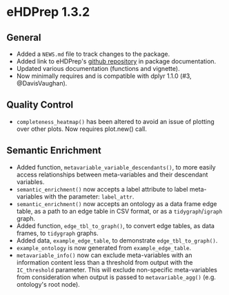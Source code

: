 # eHDPrep 1.3.2

## General
* Added a `NEWS.md` file to track changes to the package.
* Added link to eHDPrep's [github repository](https://github.com/overton-group/eHDPrep) in package documentation.
* Updated various documentation (functions and vignette).
* Now minimally requires and is compatible with dplyr 1.1.0 (#3, @DavisVaughan).

## Quality Control

* `completeness_heatmap()` has been altered to avoid an issue of plotting over other plots. Now requires plot.new() call.

## Semantic Enrichment

* Added function, `metavariable_variable_descendants()`, to more easily access relationships between meta-variables and their descendant variables.
* `semantic_enrichment()` now accepts a label attribute to label meta-variables with the parameter: `label_attr`.
* `semantic_enrichment()` now accepts an ontology as a data frame edge table, as a path to an edge table in CSV format, or as a `tidygraph`/`igraph` graph.
* Added function, `edge_tbl_to_graph()`, to convert edge tables, as data frames, to `tidygraph` graphs.
* Added data, `example_edge_table`, to demonstrate `edge_tbl_to_graph()`.
* `example_ontology` is now generated from `example_edge_table`.
* `metavariable_info()` now can exclude meta-variables with an information content less than a threshold from output with the  `IC_threshold` parameter. This will exclude non-specific meta-variables from consideration when output is passed to `metavariable_agg()` (e.g. ontology's root node).

